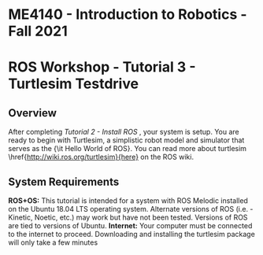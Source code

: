 # ME4140 - Introduction to Robotics - Fall 2021

# ROS Workshop - Tutorial 3 - Turtlesim Testdrive

## Overview
After completing _Tutorial 2 - Install ROS_ , your system is setup. You are ready to begin with Turtlesim, a simplistic robot model and simulator that serves as the {\it Hello World of ROS}. You can read more about turtlesim \href{http://wiki.ros.org/turtlesim}{here} on the ROS wiki. 

## System Requirements
**ROS+OS:** This tutorial is intended for a system with ROS Melodic installed on the Ubuntu 18.04 LTS operating system. Alternate versions of ROS (i.e. - Kinetic, Noetic, etc.) may work but have not been tested. Versions of ROS are tied to versions of Ubuntu.
**Internet:** Your computer must be connected to the internet to proceed. Downloading and installing the turtlesim package will only take a few minutes